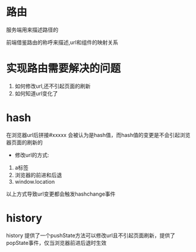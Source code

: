 # 路由
服务端用来描述路径的

前端借鉴路由的称呼来描述,url和组件的映射关系


# 实现路由需要解决的问题
1. 如何修改url,还不引起页面的刷新
2. 如何知道url变化了



# hash 
在浏览器url后拼接#xxxxx 会被认为是hash值，而hash值的变更是不会引起浏览器页面的刷新的

- 修改url的方式:
1. a标签
2. 浏览器的前进和后退
3. window.location 

以上方式导致url变更都会触发hashchange事件




# history  
history 提供了一个pushState方法可以修改url且不引起页面刷新，提供了popState事件，仅当浏览器前进后退时生效
